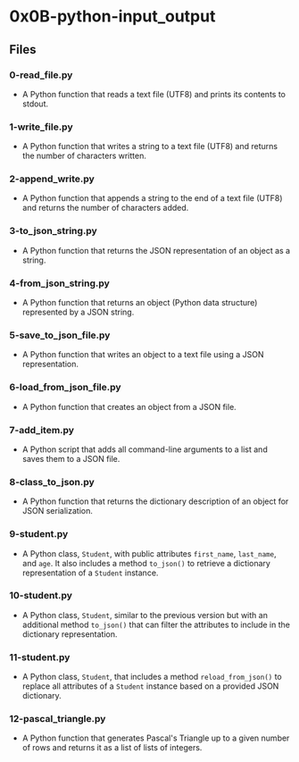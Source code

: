 # 0x0B-python-input_output

## Files

### 0-read_file.py
* A Python function that reads a text file (UTF8) and prints its contents to stdout.

### 1-write_file.py
* A Python function that writes a string to a text file (UTF8) and returns the number of characters written.

### 2-append_write.py
* A Python function that appends a string to the end of a text file (UTF8) and returns the number of characters added.

### 3-to_json_string.py
* A Python function that returns the JSON representation of an object as a string.

### 4-from_json_string.py
* A Python function that returns an object (Python data structure) represented by a JSON string.

### 5-save_to_json_file.py
* A Python function that writes an object to a text file using a JSON representation.

### 6-load_from_json_file.py
* A Python function that creates an object from a JSON file.

### 7-add_item.py
* A Python script that adds all command-line arguments to a list and saves them to a JSON file.

### 8-class_to_json.py
* A Python function that returns the dictionary description of an object for JSON serialization.

### 9-student.py
* A Python class, `Student`, with public attributes `first_name`, `last_name`, and `age`. It also includes a method `to_json()` to retrieve a dictionary representation of a `Student` instance.

### 10-student.py
* A Python class, `Student`, similar to the previous version but with an additional method `to_json()` that can filter the attributes to include in the dictionary representation.

### 11-student.py
* A Python class, `Student`, that includes a method `reload_from_json()` to replace all attributes of a `Student` instance based on a provided JSON dictionary.

### 12-pascal_triangle.py
* A Python function that generates Pascal's Triangle up to a given number of rows and returns it as a list of lists of integers.
